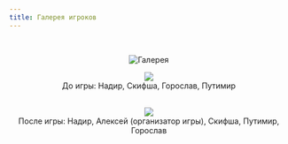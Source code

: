 ```yaml
---
title: Галерея игроков
---
```


&nbsp;

<p style='text-align: center'>
    <img src="/img/tit_gallery.jpg" alt='Галерея' />
</p>

<center>
<a href="/img_gallery/paint/before.jpg"><img border=0 src="/img_gallery/paint/before_sm.jpg"></a>
<br>До игры: Надир, Скифша, Горослав, Путимир
<br>
<br>

<a href="/img_gallery/paint/after.jpg"><img border=0 src="/img_gallery/paint/after_sm.jpg"></a>
<br>После игры: Надир, Алексей (организатор игры), Скифша, Путимир, Горослав
<br>
<br>
</center>